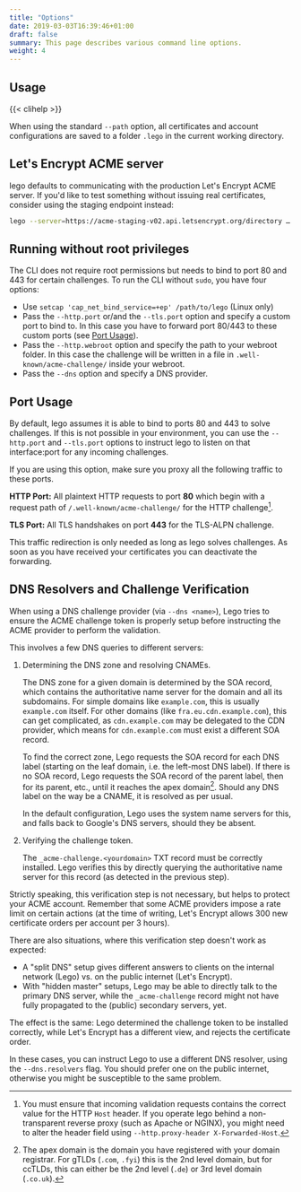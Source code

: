 ```yaml
---
title: "Options"
date: 2019-03-03T16:39:46+01:00
draft: false
summary: This page describes various command line options.
weight: 4
---
```


## Usage

{{< clihelp >}}

When using the standard `--path` option, all certificates and account configurations are saved to a folder `.lego` in the current working directory.


## Let's Encrypt ACME server

lego defaults to communicating with the production Let's Encrypt ACME server.
If you'd like to test something without issuing real certificates, consider using the staging endpoint instead:

```bash
lego --server=https://acme-staging-v02.api.letsencrypt.org/directory …
```

## Running without root privileges

The CLI does not require root permissions but needs to bind to port 80 and 443 for certain challenges.
To run the CLI without `sudo`, you have four options:

- Use `setcap 'cap_net_bind_service=+ep' /path/to/lego` (Linux only)
- Pass the `--http.port` or/and the `--tls.port` option and specify a custom port to bind to. In this case you have to forward port 80/443 to these custom ports (see [Port Usage](#port-usage)).
- Pass the `--http.webroot` option and specify the path to your webroot folder. In this case the challenge will be written in a file in `.well-known/acme-challenge/` inside your webroot.
- Pass the `--dns` option and specify a DNS provider.

## Port Usage

By default, lego assumes it is able to bind to ports 80 and 443 to solve challenges.
If this is not possible in your environment, you can use the `--http.port` and `--tls.port` options to instruct
lego to listen on that interface:port for any incoming challenges.

If you are using this option, make sure you proxy all the following traffic to these ports.

**HTTP Port:** All plaintext HTTP requests to port **80** which begin with a request path of `/.well-known/acme-challenge/` for the HTTP challenge[^header].

**TLS Port:** All TLS handshakes on port **443** for the TLS-ALPN challenge.

This traffic redirection is only needed as long as lego solves challenges. As soon as you have received your certificates you can deactivate the forwarding.

[^header]: You must ensure that incoming validation requests contains the correct value for the HTTP `Host` header. If you operate lego behind a non-transparent reverse proxy (such as Apache or NGINX), you might need to alter the header field using `--http.proxy-header X-Forwarded-Host`.

## DNS Resolvers and Challenge Verification

When using a DNS challenge provider (via `--dns <name>`), Lego tries to ensure the ACME challenge token is properly setup before instructing the ACME provider to perform the validation.

This involves a few DNS queries to different servers:

1. Determining the DNS zone and resolving CNAMEs.

   The DNS zone for a given domain is determined by the SOA record, which contains the authoritative name server for the domain and all its subdomains.
   For simple domains like `example.com`, this is usually `example.com` itself.
   For other domains (like `fra.eu.cdn.example.com`), this can get complicated, as `cdn.example.com` may be delegated to the CDN provider, which means for `cdn.example.com` must exist a different SOA record.

   To find the correct zone, Lego requests the SOA record for each DNS label (starting on the leaf domain, i.e. the left-most DNS label).
   If there is no SOA record, Lego requests the SOA record of the parent label, then for its parent, etc., until it reaches the apex domain[^apex].
   Should any DNS label on the way be a CNAME, it is resolved as per usual.

   In the default configuration, Lego uses the system name servers for this, and falls back to Google's DNS servers, should they be absent.

2. Verifying the challenge token.

   The `_acme-challenge.<yourdomain>` TXT record must be correctly installed.
   Lego verifies this by directly querying the authoritative name server for this record (as detected in the previous step).

Strictly speaking, this verification step is not necessary, but helps to protect your ACME account.
Remember that some ACME providers impose a rate limit on certain actions (at the time of writing, Let's Encrypt allows 300 new certificate orders per account per 3 hours).

There are also situations, where this verification step doesn't work as expected:

- A "split DNS" setup gives different answers to clients on the internal network (Lego) vs. on the public internet (Let's Encrypt).
- With "hidden master" setups, Lego may be able to directly talk to the primary DNS server, while the `_acme-challenge` record might not have fully propagated to the (public) secondary servers, yet.

The effect is the same: Lego determined the challenge token to be installed correctly, while Let's Encrypt has a different view, and rejects the certificate order.

In these cases, you can instruct Lego to use a different DNS resolver, using the `--dns.resolvers` flag.
You should prefer one on the public internet, otherwise you might be susceptible to the same problem.

[^apex]: The apex domain is the domain you have registered with your domain registrar. For gTLDs (`.com`, `.fyi`) this is the 2nd level domain, but for ccTLDs, this can either be the 2nd level (`.de`) or 3rd level domain (`.co.uk`).
